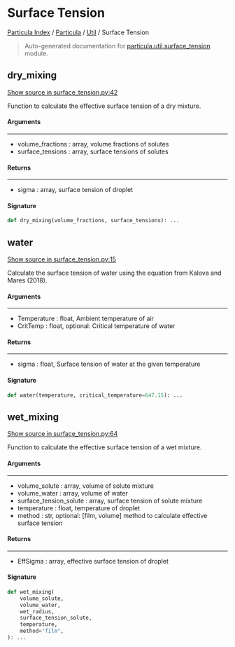 # Surface Tension

[Particula Index](../../README.md#particula-index) / [Particula](../index.md#particula) / [Util](./index.md#util) / Surface Tension

> Auto-generated documentation for [particula.util.surface_tension](https://github.com/Gorkowski/particula/blob/main/particula/util/surface_tension.py) module.

## dry_mixing

[Show source in surface_tension.py:42](https://github.com/Gorkowski/particula/blob/main/particula/util/surface_tension.py#L42)

Function to calculate the effective surface tension of a dry mixture.

#### Arguments

-----
- volume_fractions : array, volume fractions of solutes
- surface_tensions : array, surface tensions of solutes

#### Returns

--------
- sigma : array, surface tension of droplet

#### Signature

```python
def dry_mixing(volume_fractions, surface_tensions): ...
```



## water

[Show source in surface_tension.py:15](https://github.com/Gorkowski/particula/blob/main/particula/util/surface_tension.py#L15)

Calculate the surface tension of water using the equation from Kalova
and Mares (2018).

#### Arguments

-----
- Temperature : float, Ambient temperature of air
- CritTemp : float, optional: Critical temperature of water

#### Returns

-------
- sigma : float, Surface tension of water at the given temperature

#### Signature

```python
def water(temperature, critical_temperature=647.15): ...
```



## wet_mixing

[Show source in surface_tension.py:64](https://github.com/Gorkowski/particula/blob/main/particula/util/surface_tension.py#L64)

Function to calculate the effective surface tension of a wet mixture.

#### Arguments

----------
- volume_solute : array, volume of solute mixture
- volume_water : array, volume of water
- surface_tension_solute : array, surface tension of solute mixture
- temperature : float, temperature of droplet
- method : str, optional: [film, volume] method to calculate effective
    surface tension

#### Returns

--------
- EffSigma : array, effective surface tension of droplet

#### Signature

```python
def wet_mixing(
    volume_solute,
    volume_water,
    wet_radius,
    surface_tension_solute,
    temperature,
    method="film",
): ...
```
